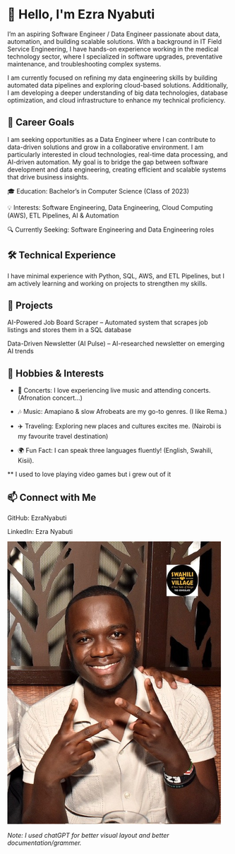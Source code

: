 # 👋 **Hello, I'm Ezra Nyabuti**

I’m an aspiring Software Engineer / Data Engineer passionate about data, automation, and building scalable solutions. With a background in IT Field Service Engineering, I have hands-on experience working in the medical technology sector, where I specialized in software upgrades, preventative maintenance, and troubleshooting complex systems.

I am currently focused on refining my data engineering skills by building automated data pipelines and exploring cloud-based solutions. Additionally, I am developing a deeper understanding of big data technologies, database optimization, and cloud infrastructure to enhance my technical proficiency.

## 🚀 Career Goals
I am seeking opportunities as a Data Engineer where I can contribute to data-driven solutions and grow in a collaborative environment. I am particularly interested in cloud technologies, real-time data processing, and AI-driven automation. My goal is to bridge the gap between software development and data engineering, creating efficient and scalable systems that drive business insights.

🎓 Education: Bachelor’s in Computer Science (Class of 2023)

💡 Interests: Software Engineering, Data Engineering, Cloud Computing (AWS), ETL Pipelines, AI & Automation

🔍 Currently Seeking: Software Engineering and Data Engineering roles

## 🛠️ Technical Experience
I have minimal experience with Python, SQL, AWS, and ETL Pipelines, but I am actively learning and working on projects to strengthen my skills.

## 📂 Projects
AI-Powered Job Board Scraper – Automated system that scrapes job listings and stores them in a SQL database

Data-Driven Newsletter (AI Pulse) – AI-researched newsletter on emerging AI trends

## 🎵 Hobbies & Interests
* 🎤 Concerts: I love experiencing live music and attending concerts. (Afronation concert...)

* 🎶 Music: Amapiano & slow Afrobeats are my go-to genres. (I like Rema.)

* ✈️ Traveling: Exploring new places and cultures excites me. (Nairobi is my favourite travel destination)

* 🌍 Fun Fact: I can speak three languages fluently! (English, Swahili, Kisii).

** I used to love playing video games but i grew out of it

## 📫 Connect with Me
GitHub: EzraNyabuti

LinkedIn: Ezra Nyabuti

<img src="images/B0922182-C99D-4D2B-A083-769FD187152A.jpeg"/>

*Note: I used chatGPT for better visual layout and better documentation/grammer.*
<!---
enyabuti/enyabuti is a ✨ special ✨ repository because its `README.md` (this file) appears on your GitHub profile.
You can click the Preview link to take a look at your changes.
--->
